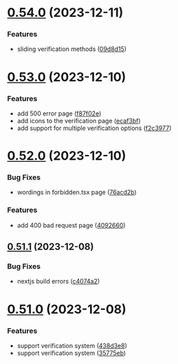 # [0.54.0](https://github.com/onesoft-sudo/sudobot-dashboard/compare/v0.53.0...v0.54.0) (2023-12-11)


### Features

* sliding verification methods ([09d8d15](https://github.com/onesoft-sudo/sudobot-dashboard/commit/09d8d15b859e2e207646af5a9cc347bc625c65dd))



# [0.53.0](https://github.com/onesoft-sudo/sudobot-dashboard/compare/v0.52.0...v0.53.0) (2023-12-10)


### Features

* add 500 error page ([f87f02e](https://github.com/onesoft-sudo/sudobot-dashboard/commit/f87f02e33c4829dd7406a6dae101b3f4b3681082))
* add icons to the verification page ([ecaf3bf](https://github.com/onesoft-sudo/sudobot-dashboard/commit/ecaf3bf7cfc1d244547f6bdcc34bf87c6f05325f))
* add support for multiple verification options ([f2c3977](https://github.com/onesoft-sudo/sudobot-dashboard/commit/f2c397743b882466f32ab98d751121c705c770b7))



# [0.52.0](https://github.com/onesoft-sudo/sudobot-dashboard/compare/v0.51.1...v0.52.0) (2023-12-10)


### Bug Fixes

* wordings in forbidden.tsx page ([76acd2b](https://github.com/onesoft-sudo/sudobot-dashboard/commit/76acd2baa000408d9d13083a9dbbf166bb89390f))


### Features

* add 400 bad request page ([4092660](https://github.com/onesoft-sudo/sudobot-dashboard/commit/409266002dd45a6b48aaae166251ad04f52c5d1b))



## [0.51.1](https://github.com/onesoft-sudo/sudobot-dashboard/compare/v0.51.0...v0.51.1) (2023-12-08)


### Bug Fixes

* nextjs build errors ([c4074a2](https://github.com/onesoft-sudo/sudobot-dashboard/commit/c4074a2ea615880a5c43c1c789877ee9ae065e98))



# [0.51.0](https://github.com/onesoft-sudo/sudobot-dashboard/compare/v0.50.3...v0.51.0) (2023-12-08)


### Features

* support verification system ([438d3e8](https://github.com/onesoft-sudo/sudobot-dashboard/commit/438d3e8529cc6b0ea5b3a37a9ce43d9f39eed1e2))
* support verification system ([35775eb](https://github.com/onesoft-sudo/sudobot-dashboard/commit/35775eba399ee89bf580e887ffc86855a5937fa4))



